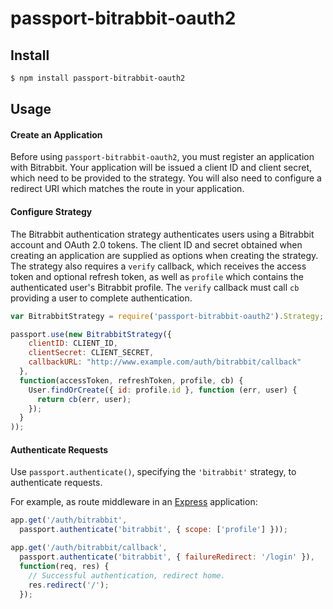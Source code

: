 # passport-bitrabbit-oauth2

## Install

```bash
$ npm install passport-bitrabbit-oauth2
```

## Usage

#### Create an Application

Before using `passport-bitrabbit-oauth2`, you must register an application with
Bitrabbit. 
Your application will be issued a client ID and client secret, which need to be
provided to the strategy.  You will also need to configure a redirect URI which
matches the route in your application.

#### Configure Strategy

The Bitrabbit authentication strategy authenticates users using a Bitrabbit account
and OAuth 2.0 tokens.  The client ID and secret obtained when creating an
application are supplied as options when creating the strategy.  The strategy
also requires a `verify` callback, which receives the access token and optional
refresh token, as well as `profile` which contains the authenticated user's
Bitrabbit profile.  The `verify` callback must call `cb` providing a user to
complete authentication.

```javascript
var BitrabbitStrategy = require('passport-bitrabbit-oauth2').Strategy;

passport.use(new BitrabbitStrategy({
    clientID: CLIENT_ID,
    clientSecret: CLIENT_SECRET,
    callbackURL: "http://www.example.com/auth/bitrabbit/callback"
  },
  function(accessToken, refreshToken, profile, cb) {
    User.findOrCreate({ id: profile.id }, function (err, user) {
      return cb(err, user);
    });
  }
));
```

#### Authenticate Requests

Use `passport.authenticate()`, specifying the `'bitrabbit'` strategy, to
authenticate requests.

For example, as route middleware in an [Express](http://expressjs.com/)
application:

```javascript
app.get('/auth/bitrabbit',
  passport.authenticate('bitrabbit', { scope: ['profile'] }));

app.get('/auth/bitrabbit/callback', 
  passport.authenticate('bitrabbit', { failureRedirect: '/login' }),
  function(req, res) {
    // Successful authentication, redirect home.
    res.redirect('/');
  });
  ```
